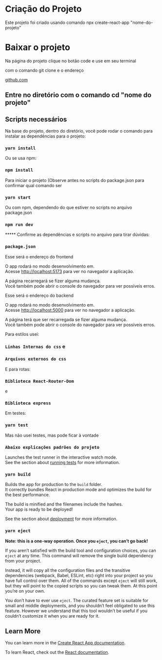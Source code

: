 # Criação do Projeto

Este projeto foi criado usando comando npx create-react-app "nome-do-projeto"

# Baixar o projeto

Na página do projeto clique no botão code e use em seu terminal

com o comando git clone e o endereço

[github.com](https://github.com/DanSRO/Drip-Store_Digital-College.git)

## Entre no diretório com o comando cd "nome do projeto"

## Scripts necessários

Na base do projeto, dentro do diretório, você pode rodar o comando para instalar as dependências para o projeto:

### `yarn install`

Ou se usa npm:

### `npm install`

Para iniciar o projeto (Observe antes no scripts do package.json para confirmar qual comando ser

### `yarn start`

Ou com npm, dependendo do que estiver no scripts no arquivo package.json

### `npm run dev`

***** Confirme as dependências e scripts no arquivo para tirar dúvidas:

### `package.json`

Esse será o endereço do frontend

O app rodará no modo desenvolvimento em.\
Acesse [http://localhost:5173](http://localhost:5173) para ver no navegador a aplicação.

A página recarregará se fizer alguma mudança.\
Você também pode abrir o console do navegador para ver possíveis erros.

Esse será o endereço do backend

O app rodará no modo desenvolvimento em.\
Acesse [http://localhost:5000](http://localhost:5000) para ver no navegador a aplicação.

A página terá que ser recarregada se fizer alguma mudança.\
Você também pode abrir o console do navegador para ver possíveis erros.

Para estilos usei:

### `Linhas Internas do css` e 

### `Arquivos externos do css`

E para rotas:

### `Biblioteca React-Router-Dom`

e

### `Biblioteca express`

Em testes:

### `yarn test`

Mas não usei testes, mas pode ficar à vontade

### `Abaixo explicações padrões do projeto`

Launches the test runner in the interactive watch mode.\
See the section about [running tests](https://facebook.github.io/create-react-app/docs/running-tests) for more information.

### `yarn build`

Builds the app for production to the `build` folder.\
It correctly bundles React in production mode and optimizes the build for the best performance.

The build is minified and the filenames include the hashes.\
Your app is ready to be deployed!

See the section about [deployment](https://facebook.github.io/create-react-app/docs/deployment) for more information.

### `yarn eject`

**Note: this is a one-way operation. Once you `eject`, you can’t go back!**

If you aren’t satisfied with the build tool and configuration choices, you can `eject` at any time. This command will remove the single build dependency from your project.

Instead, it will copy all the configuration files and the transitive dependencies (webpack, Babel, ESLint, etc) right into your project so you have full control over them. All of the commands except `eject` will still work, but they will point to the copied scripts so you can tweak them. At this point you’re on your own.

You don’t have to ever use `eject`. The curated feature set is suitable for small and middle deployments, and you shouldn’t feel obligated to use this feature. However we understand that this tool wouldn’t be useful if you couldn’t customize it when you are ready for it.

## Learn More

You can learn more in the [Create React App documentation](https://facebook.github.io/create-react-app/docs/getting-started).

To learn React, check out the [React documentation](https://reactjs.org/).